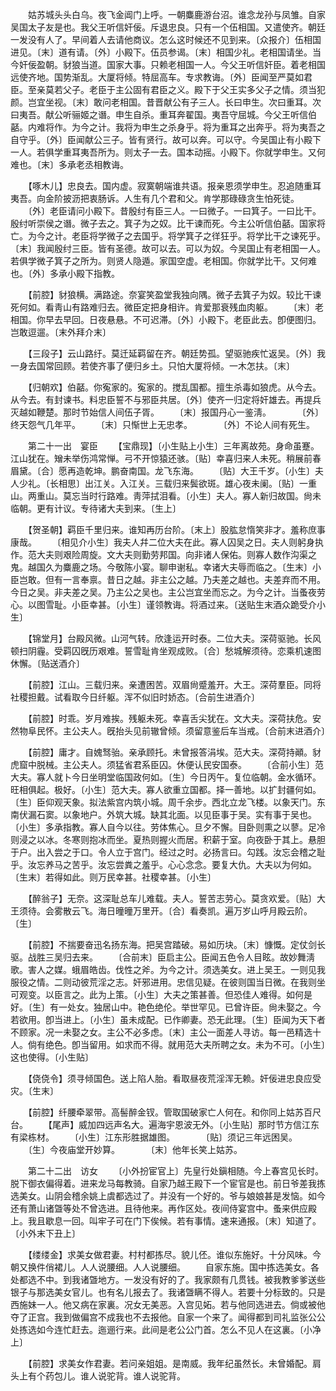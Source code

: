 <!-- { "loadSidebar": true } -->
　　姑苏城头头白乌。夜飞金阊门上呼。一朝麋鹿游台沼。谁念龙孙与凤雏。自家吴国太子友是也。我父王听信奸佞。斥退忠良。只有一个伍相国。又遣使齐。朝廷一发没有人了。早间着人去请他商议。怎么这时候还不见到来。〔众报介〕伍相国进见。〔末〕道有请。〔外〕小殿下。伍员参谒。〔末〕相国少礼。老相国请坐。当今奸佞盈朝。豺狼当道。国家大事。只赖老相国一人。今父王听信奸臣。着老相国远使齐地。国势渐乱。大厦将倾。特屈高车。专求教诲。〔外〕臣闻至严莫如君臣。至亲莫若父子。老臣于主公固有君臣之义。殿下于父王实多父子之情。须当犯颜。岂宜坐视。〔末〕敢问老相国。昔晋献公有子三人。长曰申生。次曰重耳。次曰夷吾。献公听骊姬之谮。申生自杀。重耳奔翟国。夷吾守屈城。今父王听信伯嚭。内难将作。为今之计。我将为申生之杀身乎。将为重耳之出奔乎。将为夷吾之自守乎。〔外〕臣闻献公三子。皆有贤行。故可以奔。可以守。今吴国止有小殿下一人。若俱学重耳夷吾所为。则太子一去。国本动摇。小殿下。你就学申生。又何难也。〔末〕多承老丞相教诲。 

　　【啄木儿】忠良去。国内虚。寂寞朝端谁共语。报亲恩须学申生。忍追随重耳夷吾。向金阶披沥把衷肠诉。人生有几个君和父。肯学那碌碌贪生怕死徒。 
　　〔外〕老臣请问小殿下。昔殷纣有臣三人。一曰微子。一曰箕子。一曰比干。殷纣听崇侯之谮。微子去之。箕子为之奴。比干谏而死。今主公听信伯嚭。国家将亡。为今之计。老臣将学微子之去国乎。将学箕子之徉狂乎。将学比干之谏死乎。〔末〕我闻殷纣三臣。皆有圣德。故可以去。可以为奴。今吴国止有老相国一人。若俱学微子箕子之所为。则贤人隐遁。家国空虚。老相国。你就学比干。又何难也。〔外〕多承小殿下指教。 

　　【前腔】豺狼横。满路途。奈宴笑盈堂我独向隅。微子去箕子为奴。较比干谏死何如。看靑山有路难归去。微臣定把身相许。肯爱那衰残血肉躯。 
　　〔末〕老相国。你早去早回。日夜悬悬。不可迟滞。〔外〕小殿下。老臣此去。卽便图归。岂敢逗遛。〔末外拜介末〕 

　　【三段子】云山路纡。莫迁延羁留在齐。朝廷势孤。望驱驰疾忙返吴。〔外〕我一身去国常回顾。若使齐事了便归乡土。只怕大厦将倾。一木怎扶。〔末〕 

　　【归朝欢】伯嚭。你寃家的。寃家的。搅乱国都。擅生杀毒如狼虎。从今去。从今去。有封谏书。料忠臣誓不与邪臣共居。〔外〕使齐一归定将奸雄去。再提兵灭越如鞭楚。那时节始信人间伍子胥。 
　　〔末〕报国丹心一鉴淸。　　　　〔外〕终天怨气几年平。 
　　〔末〕只惭世上无忠孝。　　　　〔外〕不论人间有死生。 

　　第二十一出　宴臣 
　　【宝鼎现】〔小生贴上小生〕三年离故苑。身命虽蹇。江山犹在。矰未举伤鸿常惮。弓不开惊猿还骇。〔贴〕幸喜归来人未死。稍展前春眉黛。〔合〕愿再造乾坤。鹏奋南国。龙飞东海。 
　　〔贴〕大王千岁。〔小生〕夫人少礼。〔长相思〕出江关。入江关。三载归来鬓欲斑。雄心夜未阑。〔贴〕一重山。两重山。莫忘当时行路难。靑萍拭泪看。〔小生〕夫人。寡人新归故国。尙未临朝。更有计议。专待诸大夫到来。〔生上〕 

　　【贺圣朝】羁臣千里归来。谁知再历台阶。〔末上〕股肱怠惰笑非才。羞称庶事康哉。 
　　〔相见介小生〕我夫人幷二位大夫在此。寡人囚吴之日。夫人则躬身执作。范大夫则艰险周旋。文大夫则勤劳邦国。向非诸人保佑。则寡人数作沟渠之鬼。越国久为麋鹿之场。今敬陈小宴。聊申谢私。幸诸大夫辱而临之。〔生末〕小臣岂敢。但有一言奉禀。昔日之越。非主公之越。乃夫差之越也。夫差弃而不用。今日之吴。非夫差之吴。乃主公之吴也。主公岂宜坐而忘之。为今之计。当蚤夜劳心。以图雪耻。小臣幸甚。〔小生〕谨领教诲。将酒过来。〔送贴生末酒众跪受介小生〕 

　　【锦堂月】台殿风微。山河气转。欣逢运开时泰。二位大夫。深荷驱驰。长风顿扫阴霾。受羁囚旣历艰难。誓雪耻肯坐观成败。〔合〕愁城解须待。恋乘机速图休懈。〔贴送酒介〕 

　　【前腔】江山。三载归来。亲遭困苦。双眉尙蹙羞开。大王。深荷羣臣。同将社稷担戴。试看取今日纤躯。浑不似旧时娇态。〔合前生进酒介〕 

　　【前腔】时乖。岁月难挨。残躯未死。幸喜舌尖犹在。文大夫。深荷扶危。安然物阜民怀。主公夫人。旣抬头见前辙曾倾。须留意鉴后车当戒。〔合前末进酒介〕 

　　【前腔】庸才。自媿驽骀。亲承顾托。未曾报答涓埃。范大夫。深荷持顚。豺虎窟中脱械。主公夫人。须猛省君系臣囚。休便认民安国泰。 
　　〔合前小生〕范大夫。寡人就卜今日坐明堂临国政何如。〔生〕今日丙午。复位临朝。金水循环。旺相俱起。极好。〔小生〕范大夫。寡人欲重立国都。择一善地。以扩封疆何如。〔生〕臣仰观天象。拟法紫宫内筑小城。周千余步。西北立龙飞楼。以象天门。东南伏漏石窦。以象地户。外筑大城。缺其北面。以见臣事于吴。实有事于吴也。〔小生〕多承指教。寡人自今以往。劳体焦心。旦夕不懈。目卧则熏之以蓼。足冷则浸之以冰。冬寒则抱冰而坐。夏热则握火而居。积薪于室。向夜卧于其上。悬胆于户。出入尝之于口。令人立于宫门。经过之时。必扬言曰。勾践。汝忘会稽之耻乎。汝忘养马之苦乎。汝忘尝粪之羞乎。心心念念。要复大仇。大夫以为何如。〔生末〕若得如此。则万民幸甚。社稷幸甚。〔小生〕 

　　【醉翁子】无奈。这深耻总车儿难载。夫人。誓苦志劳心。莫贪欢爱。〔贴〕大王须待。会雾散云飞。海日曈曈万里开。〔合〕看奏凯。遍万岁山呼月殿云阶。〔生〕 

　　【前腔】不揣要奋迅名扬东海。把吴宫踏破。易如历块。〔末〕慷慨。定仗剑长驱。战胜三吴归去来。 
　　〔合前末〕臣启主公。臣闻五色令人目眩。故妙舞淸歌。害人之媒。蛾眉皓齿。伐性之斧。为今之计。须选美女。进上吴王。一则见我服役之情。二则动彼荒淫之志。奸邪进用。忠信见疑。在彼则国当日微。在我则坐可观变。以臣言之。此为上策。〔小生〕大夫之策甚善。但恐佳人难得。如何是好。〔生〕有一处女。独居山中。艳色绝伦。举世罕见。已曾许臣。尙未娶之。今若欲用。卽当进上。〔小生〕虽未成配。已作卿妻。恐无此理。〔生〕臣闻为天下者不顾家。况一未娶之女。主公不必多虑。〔末〕主公一面差人寻访。每一邑精选十人。倘有绝色。卽当留用。如求而不得。就用范大夫所聘之女。未为不可。〔小生〕这也使得。〔小生贴〕 

　　【侥侥令】须寻倾国色。送上陷人胎。看取昼夜荒淫浑无赖。奸佞进忠良应受灾。〔生末〕 

　　【前腔】纤腰牵翠带。高髻醉金钗。管取国破家亡人何在。和你同上姑苏百尺台。 
　　【尾声】威加四远声名大。遍海宇恩波无外。〔小生贴〕那时节方信江东有梁栋材。 
　　〔小生〕江东形胜据雄图。　　　　〔贴〕须记三年远困吴。 
　　〔生〕今夜庙堂开妙算。　　　　〔末〕他年长笑上姑苏。 

　　第二十二出　访女 
　　〔小外扮宦官上〕先皇行处鎭相随。今上春宫见长时。脱下御衣偏得着。进来龙马每教骑。自家乃越王殿下一个宦官是也。前日爷差我拣选美女。山阴会稽余姚上虞都选过了。并没有一个好的。爷与娘娘甚是发恼。如今还有萧山诸曁等处不曾选进。且待他来。再作区处。夜间侍宴宫中。蚤来供应殿上。我且歇息一回。叫牢子可在门下俟候。若有事情。速来通报。〔末〕知道了。〔小外末下丑上〕 

　　【缕缕金】求美女做君妻。村村都拣尽。貌儿伾。谁似东施好。十分风味。今朝又换件俏裙儿。人人说腰细。人人说腰细。 
　　自家东施。国中拣选美女。各处都选不中。到我诸曁地方。一发没有好的了。我家颇有几贯钱。被我教爹爹送些银子与那选美女官儿。也有名儿报去了。我诸曁瞒不得人。若要十分标致的。只是西施妹一人。他又病在家裏。况女无美恶。入宫见妬。若与他同选进去。倘或被他夺了正宫。我到做偏宫不成我也不去报他。自家一个来了。闻得都到司礼监张公公处拣选如今连忙赶去。迤逦行来。此间是老公公门首。怎么不见人在这裏。〔小净上〕 

　　【前腔】求美女作君妻。若问亲姐姐。是南威。我年纪虽然长。未曾婚配。肩头上有个药包儿。谁人说驼背。谁人说驼背。 
